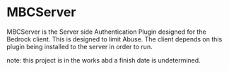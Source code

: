 # MBCServer
MBCServer is the Server side Authentication Plugin designed for the Bedrock client. This is designed to limit Abuse. The client depends on this plugin being installed to the server in order to run.


note: this project is in the works abd a finish date is undetermined. 
